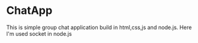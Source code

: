 # ChatApp
This is simple group chat application build in html,css,js and node.js. Here I'm used socket in node.js
